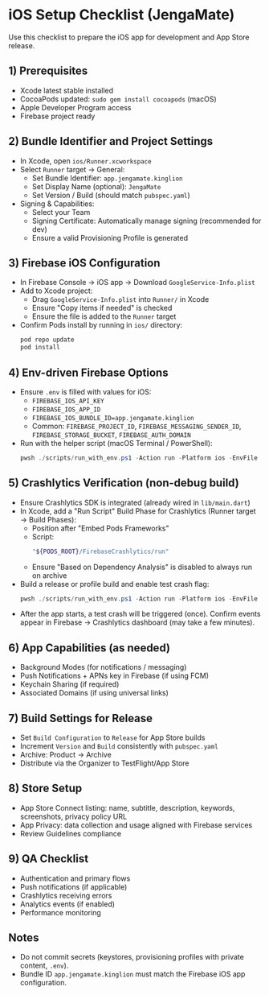 # iOS Setup Checklist (JengaMate)

Use this checklist to prepare the iOS app for development and App Store release.

## 1) Prerequisites
- Xcode latest stable installed
- CocoaPods updated: `sudo gem install cocoapods` (macOS)
- Apple Developer Program access
- Firebase project ready

## 2) Bundle Identifier and Project Settings
- In Xcode, open `ios/Runner.xcworkspace`
- Select `Runner` target → General:
  - Set Bundle Identifier: `app.jengamate.kinglion`
  - Set Display Name (optional): `JengaMate`
  - Set Version / Build (should match `pubspec.yaml`)
- Signing & Capabilities:
  - Select your Team
  - Signing Certificate: Automatically manage signing (recommended for dev)
  - Ensure a valid Provisioning Profile is generated

## 3) Firebase iOS Configuration
- In Firebase Console → iOS app → Download `GoogleService-Info.plist`
- Add to Xcode project:
  - Drag `GoogleService-Info.plist` into `Runner/` in Xcode
  - Ensure "Copy items if needed" is checked
  - Ensure the file is added to the `Runner` target
- Confirm Pods install by running in `ios/` directory:
  ```bash
  pod repo update
  pod install
  ```

## 4) Env-driven Firebase Options
- Ensure `.env` is filled with values for iOS:
  - `FIREBASE_IOS_API_KEY`
  - `FIREBASE_IOS_APP_ID`
  - `FIREBASE_IOS_BUNDLE_ID=app.jengamate.kinglion`
  - Common: `FIREBASE_PROJECT_ID`, `FIREBASE_MESSAGING_SENDER_ID`, `FIREBASE_STORAGE_BUCKET`, `FIREBASE_AUTH_DOMAIN`
- Run with the helper script (macOS Terminal / PowerShell):
  ```powershell
  pwsh ./scripts/run_with_env.ps1 -Action run -Platform ios -EnvFile .env
  ```

## 5) Crashlytics Verification (non-debug build)
- Ensure Crashlytics SDK is integrated (already wired in `lib/main.dart`)
- In Xcode, add a "Run Script" Build Phase for Crashlytics (Runner target → Build Phases):
  - Position after "Embed Pods Frameworks"
  - Script:
    ```bash
    "${PODS_ROOT}/FirebaseCrashlytics/run"
    ```
  - Ensure "Based on Dependency Analysis" is disabled to always run on archive
- Build a release or profile build and enable test crash flag:
  ```powershell
  pwsh ./scripts/run_with_env.ps1 -Action run -Platform ios -EnvFile .env -TestCrash
  ```
- After the app starts, a test crash will be triggered (once). Confirm events appear in Firebase → Crashlytics dashboard (may take a few minutes).

## 6) App Capabilities (as needed)
- Background Modes (for notifications / messaging)
- Push Notifications + APNs key in Firebase (if using FCM)
- Keychain Sharing (if required)
- Associated Domains (if using universal links)

## 7) Build Settings for Release
- Set `Build Configuration` to `Release` for App Store builds
- Increment `Version` and `Build` consistently with `pubspec.yaml`
- Archive: Product → Archive
- Distribute via the Organizer to TestFlight/App Store

## 8) Store Setup
- App Store Connect listing: name, subtitle, description, keywords, screenshots, privacy policy URL
- App Privacy: data collection and usage aligned with Firebase services
- Review Guidelines compliance

## 9) QA Checklist
- Authentication and primary flows
- Push notifications (if applicable)
- Crashlytics receiving errors
- Analytics events (if enabled)
- Performance monitoring

## Notes
- Do not commit secrets (keystores, provisioning profiles with private content, `.env`).
- Bundle ID `app.jengamate.kinglion` must match the Firebase iOS app configuration.
